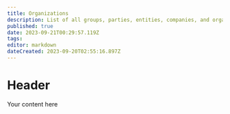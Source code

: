 ```yaml
---
title: Organizations
description: List of all groups, parties, entities, companies, and organizations of all types
published: true
date: 2023-09-21T00:29:57.119Z
tags: 
editor: markdown
dateCreated: 2023-09-20T02:55:16.897Z
---
```


# Header
Your content here